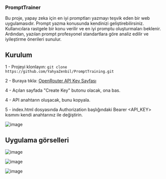 ### PromptTrainer

Bu proje, yapay zeka için en iyi promptları yazmayı teşvik eden bir web uygulamasıdır. Prompt yazma konusunda kendinizi geliştirebilirsiniz. Kullanıcılara rastgele bir konu verilir ve en iyi promptu oluşturmaları beklenir. Ardından, yazılan prompt profesyonel standartlara göre analiz edilir ve iyileştirme önerileri sunulur.




## Kurulum

 1 - Projeyi klonlayın: ```git clone https://github.com/YahyaZenbil/PromptTraining.git```

 2 - Buraya tıkla: [OpenRouter API Key Sayfası](https://openrouter.ai/settings/keys)

 4 - Açılan sayfada "Create Key" butonu olacak, ona bas.

 4 - API anahtarın oluşacak, bunu kopyala.

 5 - index.html dosyasında Authorization başlığındaki Bearer <API_KEY> kısmını kendi anahtarınız ile değiştirin.

![image](https://github.com/user-attachments/assets/b9bfa24a-f220-4114-8cff-02d64a77a696)



## Uygulama görselleri 

![image](https://github.com/user-attachments/assets/03da255a-0c17-4914-bb31-a7ef2537b80a)

![image](https://github.com/user-attachments/assets/fd20289e-3c77-4d49-b0b7-c5217467bb09)

![image](https://github.com/user-attachments/assets/f5ef638a-c0de-40e9-91bb-e028b0283040)
